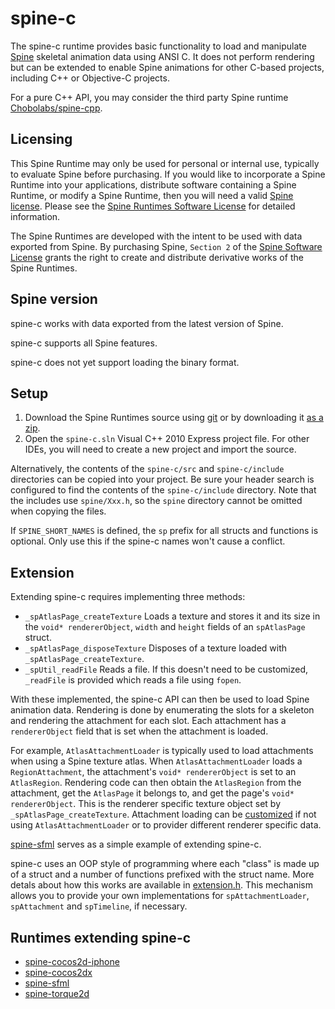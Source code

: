 # spine-c

The spine-c runtime provides basic functionality to load and manipulate [Spine](http://esotericsoftware.com) skeletal animation data using ANSI C. It does not perform rendering but can be extended to enable Spine animations for other C-based projects, including C++ or Objective-C projects.

For a pure C++ API, you may consider the third party Spine runtime [Chobolabs/spine-cpp](https://github.com/Chobolabs/spine-cpp).

## Licensing

This Spine Runtime may only be used for personal or internal use, typically to evaluate Spine before purchasing. If you would like to incorporate a Spine Runtime into your applications, distribute software containing a Spine Runtime, or modify a Spine Runtime, then you will need a valid [Spine license](https://esotericsoftware.com/spine-purchase). Please see the [Spine Runtimes Software License](https://github.com/EsotericSoftware/spine-runtimes/blob/master/LICENSE) for detailed information.

The Spine Runtimes are developed with the intent to be used with data exported from Spine. By purchasing Spine, `Section 2` of the [Spine Software License](https://esotericsoftware.com/files/license.txt) grants the right to create and distribute derivative works of the Spine Runtimes.

## Spine version

spine-c works with data exported from the latest version of Spine.

spine-c supports all Spine features.

spine-c does not yet support loading the binary format.

## Setup

1. Download the Spine Runtimes source using [git](https://help.github.com/articles/set-up-git) or by downloading it [as a zip](https://github.com/EsotericSoftware/spine-runtimes/archive/master.zip).
1. Open the `spine-c.sln` Visual C++ 2010 Express project file. For other IDEs, you will need to create a new project and import the source.

Alternatively, the contents of the `spine-c/src` and `spine-c/include` directories can be copied into your project. Be sure your header search is configured to find the contents of the `spine-c/include` directory. Note that the includes use `spine/Xxx.h`, so the `spine` directory cannot be omitted when copying the files.

If `SPINE_SHORT_NAMES` is defined, the `sp` prefix for all structs and functions is optional. Only use this if the spine-c names won't cause a conflict.

## Extension

Extending spine-c requires implementing three methods:

- `_spAtlasPage_createTexture` Loads a texture and stores it and its size in the `void* rendererObject`, `width` and `height` fields of an `spAtlasPage` struct.
- `_spAtlasPage_disposeTexture` Disposes of a texture loaded with `_spAtlasPage_createTexture`.
- `_spUtil_readFile` Reads a file. If this doesn't need to be customized, `_readFile` is provided which reads a file using `fopen`.

With these implemented, the spine-c API can then be used to load Spine animation data. Rendering is done by enumerating the slots for a skeleton and rendering the attachment for each slot. Each attachment has a `rendererObject` field that is set when the attachment is loaded.

For example, `AtlasAttachmentLoader` is typically used to load attachments when using a Spine texture atlas. When `AtlasAttachmentLoader` loads a `RegionAttachment`, the attachment's `void* rendererObject` is set to an `AtlasRegion`. Rendering code can then obtain the `AtlasRegion` from the attachment, get the `AtlasPage` it belongs to, and get the page's `void* rendererObject`. This is the renderer specific texture object set by `_spAtlasPage_createTexture`. Attachment loading can be [customized](http://esotericsoftware.com/spine-using-runtimes/#attachmentloader) if not using `AtlasAttachmentLoader` or to provider different renderer specific data.

[spine-sfml](https://github.com/EsotericSoftware/spine-runtimes/blob/master/spine-sfml/src/spine/spine-sfml.cpp#L39) serves as a simple example of extending spine-c.

spine-c uses an OOP style of programming where each "class" is made up of a struct and a number of functions prefixed with the struct name. More detals about how this works are available in [extension.h](https://github.com/EsotericSoftware/spine-runtimes/blob/master/spine-c/include/spine/extension.h#L2). This mechanism allows you to provide your own implementations for `spAttachmentLoader`, `spAttachment` and `spTimeline`, if necessary.

## Runtimes extending spine-c

- [spine-cocos2d-iphone](https://github.com/EsotericSoftware/spine-runtimes/blob/master/spine-cocos2d-iphone)
- [spine-cocos2dx](https://github.com/EsotericSoftware/spine-runtimes/blob/master/spine-cocos2dx)
- [spine-sfml](https://github.com/EsotericSoftware/spine-runtimes/blob/master/spine-sfml)
- [spine-torque2d](https://github.com/EsotericSoftware/spine-runtimes/blob/master/spine-torque2d)
